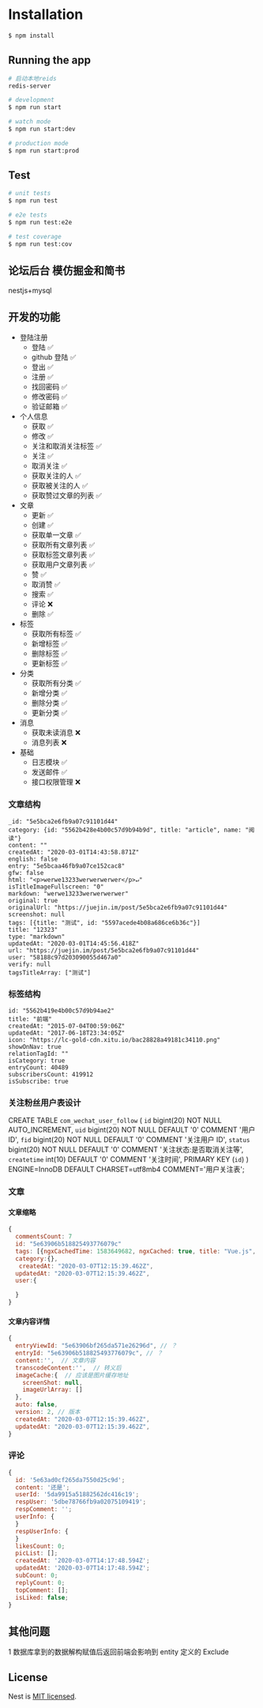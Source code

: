 # Installation

```bash
$ npm install
```

## Running the app

```bash
# 启动本地reids
redis-server
```

```bash
# development
$ npm run start

# watch mode
$ npm run start:dev

# production mode
$ npm run start:prod
```

## Test

```bash
# unit tests
$ npm run test

# e2e tests
$ npm run test:e2e

# test coverage
$ npm run test:cov
```

## 论坛后台 模仿掘金和简书

nestjs+mysql

## 开发的功能

- 登陆注册
  - 登陆 ✅
  - github 登陆 ✅
  - 登出 ✅
  - 注册 ✅
  - 找回密码 ✅
  - 修改密码 ✅
  - 验证邮箱 ✅
- 个人信息
  - 获取 ✅
  - 修改 ✅
  - 关注和取消关注标签 ✅
  - 关注 ✅
  - 取消关注 ✅
  - 获取关注的人 ✅
  - 获取被关注的人 ✅
  - 获取赞过文章的列表 ✅
- 文章
  - 更新 ✅
  - 创建 ✅
  - 获取单一文章 ✅
  - 获取所有文章列表 ✅
  - 获取标签文章列表 ✅
  - 获取用户文章列表 ✅
  - 赞 ✅
  - 取消赞 ✅
  - 搜索 ✅
  - 评论 ❌
  - 删除 ✅
- 标签
  - 获取所有标签 ✅
  - 新增标签 ✅
  - 删除标签 ✅
  - 更新标签 ✅
- 分类
  - 获取所有分类 ✅
  - 新增分类 ✅
  - 删除分类 ✅
  - 更新分类 ✅
- 消息
  - 获取未读消息 ❌
  - 消息列表 ❌
- 基础
  - 日志模块 ✅
  - 发送邮件 ✅
  - 接口权限管理 ❌

### 文章结构

```
_id: "5e5bca2e6fb9a07c91101d44"
category: {id: "5562b428e4b00c57d9b94b9d", title: "article", name: "阅读"}
content: ""
createdAt: "2020-03-01T14:43:58.871Z"
english: false
entry: "5e5bcaa46fb9a07ce152cac8"
gfw: false
html: "<p>werwe13233werwerwerwer</p>↵"
isTitleImageFullscreen: "0"
markdown: "werwe13233werwerwerwer"
original: true
originalUrl: "https://juejin.im/post/5e5bca2e6fb9a07c91101d44"
screenshot: null
tags: [{title: "测试", id: "5597acede4b08a686ce6b36c"}]
title: "12323"
type: "markdown"
updatedAt: "2020-03-01T14:45:56.418Z"
url: "https://juejin.im/post/5e5bca2e6fb9a07c91101d44"
user: "58188c97d203090055d467a0"
verify: null
tagsTitleArray: ["测试"]
```

### 标签结构

```
id: "5562b419e4b00c57d9b94ae2"
title: "前端"
createdAt: "2015-07-04T00:59:06Z"
updatedAt: "2017-06-18T23:34:05Z"
icon: "https://lc-gold-cdn.xitu.io/bac28828a49181c34110.png"
showOnNav: true
relationTagId: ""
isCategory: true
entryCount: 40489
subscribersCount: 419912
isSubscribe: true
```

### 关注粉丝用户表设计

CREATE TABLE `com_wechat_user_follow` (
`id` bigint(20) NOT NULL AUTO_INCREMENT,
`uid` bigint(20) NOT NULL DEFAULT '0' COMMENT '用户 ID',
`fid` bigint(20) NOT NULL DEFAULT '0' COMMENT '关注用户 ID',
`status` bigint(20) NOT NULL DEFAULT '0' COMMENT '关注状态:是否取消关注等',
`createtime` int(10) DEFAULT '0' COMMENT '关注时间',
PRIMARY KEY (`id`)
) ENGINE=InnoDB DEFAULT CHARSET=utf8mb4 COMMENT='用户关注表';

### 文章

#### 文章缩略

```js
{
  commentsCount: 7
  id: "5e63906b518825493776079c"
  tags: [{ngxCachedTime: 1583649682, ngxCached: true, title: "Vue.js", id: "555e9a98e4b00c57d9955f68",…}],
  category:{},
   createdAt: "2020-03-07T12:15:39.462Z",
  updatedAt: "2020-03-07T12:15:39.462Z",
  user:{

  }
}

```

#### 文章内容详情

```js
{
  entryViewId: "5e63906bf265da571e26296d", // ？
  entryId: "5e63906b518825493776079c", // ？
  content:'',  // 文章内容
  transcodeContent:'',  // 转义后
  imageCache:{  // 应该是图片缓存地址
    screenShot: null,
    imageUrlArray: []
  },
  auto: false,
  version: 2, // 版本
  createdAt: "2020-03-07T12:15:39.462Z",
  updatedAt: "2020-03-07T12:15:39.462Z",
}

```

### 评论

```js
{
  id: '5e63ad0cf265da7550d25c9d';
  content: '还是';
  userId: '5da9915a51882562dc416c19';
  respUser: '5dbe78766fb9a02075109419';
  respComment: '';
  userInfo: {
  }
  respUserInfo: {
  }
  likesCount: 0;
  picList: [];
  createdAt: '2020-03-07T14:17:48.594Z';
  updatedAt: '2020-03-07T14:17:48.594Z';
  subCount: 0;
  replyCount: 0;
  topComment: [];
  isLiked: false;
}
```

## 其他问题

1 数据库拿到的数据解构赋值后返回前端会影响到 entity 定义的 Exclude

## License

Nest is [MIT licensed](LICENSE).
